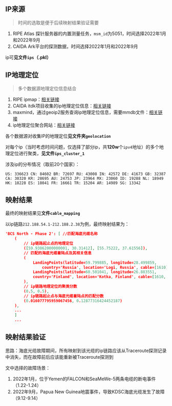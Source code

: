 ## IP来源
> 时间的选取是便于后续映射结果验证需要
1. RIPE Atlas 探针服务器的内置测量任务，`msm_id`为5051，时间选择2022年1月和2022年9月
2. CAIDA Ark平台的探测数据，时间选择2022年1月和2022年9月

ip可**见文件`ips`（.pkl）**
## IP地理定位
> 多个数据源地理定位信息结合

1. RIPE ipmap：[相关链接](https://ftp.ripe.net/ripe/ipmap/)
2. CAIDA itdk项目收集的ip地理定位信息：[相关链接](https://publicdata.caida.org/datasets/topology/ark/ipv4/itdk/2022-02/)
3. maxmind，通过geoip2服务查询ip地理定位信息，需要mmdb文件：[相关链接](https://github.com/P3TERX/GeoLite.mmdb)
4. ip地理定位聚合网站：[相关链接](https://www.iplocation.net/ip-lookup)

各个数据源对收集IP的地理定位**见文件夹`geolocation`**

对每个ip（当时考虑时间问题，仅选择了部分ip，共**120w**个`ipv4`地址）的多个地理定位进行聚类，**见文件`ips_cluster_1`**

涉及ip的分布情况（取前20个国家）：
```
US: 336623 CN: 84602 BR: 72697 RU: 43008 IN: 42572 DE: 41673 GB: 32387 CA: 30320 KR: 28695 AU: 24753 JP: 23964 MX: 23060 ID: 19288 NL: 18949 HK: 18228 ES: 18041 FR: 16661 TR: 15204 AR: 14989 SG: 13342
```

## 映射结果

最终的映射结果见**文件`cable_mapping`**

以ip链路`212.188.54.1-212.188.2.38`为例，最终映射结果为：
```json
'BCS North - Phase 2': [ //匹配海底光缆名称
	(
		// ip链路起止点的地理定位
		([59.93862000000001, 30.31412], [55.75222, 37.61556]),
		// 匹配的海底光缆着陆点及其相关信息
		(
			LandingPoints(latitude=59.799885, longitude=28.499859, 
				country='Russia', location='Logi, Russia', cable=[1610]), 
			LandingPoints(latitude=60.501041, longitude=26.883551, 
			country='Finland', location='Kotka, Finland', cable=[1610, 1710])
		), 
		// ip链路地理定位的聚类分数
		(0.5, 0.5), 
		// ip链路起止点与海底光缆着陆点的匹配分数
		(0.016077795959067456, 0.12877316424452187)
	),
	...
	]
	...
```

## 映射结果验证

思路：海底光缆故障期间，所有映射到该光缆的ip链路应该从Traceroute探测记录中消失，而在故障前后应该能重新被Traceroute探测到

文中选择的故障场景：
1. 2022年1月，位于Yemen的FALCON和SeaMeWe-5两条电缆的断电事件（1.22-1.24）
2. 2022年9月，Papua New Guinea地震事件，导致KDSC海底光缆发生了故障（9.12-9.14）
